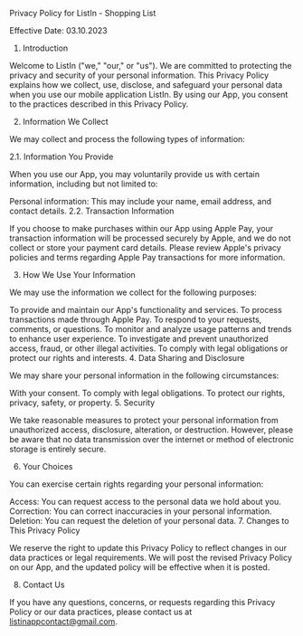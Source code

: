 Privacy Policy for ListIn - Shopping List

Effective Date: 03.10.2023

1. Introduction

Welcome to ListIn ("we," "our," or "us"). We are committed to protecting the privacy and security of your personal information. This Privacy Policy explains how we collect, use, disclose, and safeguard your personal data when you use our mobile application ListIn. By using our App, you consent to the practices described in this Privacy Policy.

2. Information We Collect

We may collect and process the following types of information:

2.1. Information You Provide

When you use our App, you may voluntarily provide us with certain information, including but not limited to:

Personal information: This may include your name, email address, and contact details.
2.2. Transaction Information

If you choose to make purchases within our App using Apple Pay, your transaction information will be processed securely by Apple, and we do not collect or store your payment card details. Please review Apple's privacy policies and terms regarding Apple Pay transactions for more information.

3. How We Use Your Information

We may use the information we collect for the following purposes:

To provide and maintain our App's functionality and services.
To process transactions made through Apple Pay.
To respond to your requests, comments, or questions.
To monitor and analyze usage patterns and trends to enhance user experience.
To investigate and prevent unauthorized access, fraud, or other illegal activities.
To comply with legal obligations or protect our rights and interests.
4. Data Sharing and Disclosure

We may share your personal information in the following circumstances:

With your consent.
To comply with legal obligations.
To protect our rights, privacy, safety, or property.
5. Security

We take reasonable measures to protect your personal information from unauthorized access, disclosure, alteration, or destruction. However, please be aware that no data transmission over the internet or method of electronic storage is entirely secure.

6. Your Choices

You can exercise certain rights regarding your personal information:

Access: You can request access to the personal data we hold about you.
Correction: You can correct inaccuracies in your personal information.
Deletion: You can request the deletion of your personal data.
7. Changes to This Privacy Policy

We reserve the right to update this Privacy Policy to reflect changes in our data practices or legal requirements. We will post the revised Privacy Policy on our App, and the updated policy will be effective when it is posted.

8. Contact Us

If you have any questions, concerns, or requests regarding this Privacy Policy or our data practices, please contact us at listinappcontact@gmail.com.
